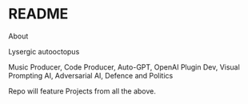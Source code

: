 # README
About

Lysergic autooctopus

Music Producer, Code Producer, Auto-GPT, OpenAI Plugin Dev, Visual Prompting AI, Adversarial AI, Defence and Politics

Repo will feature Projects from all the above.
